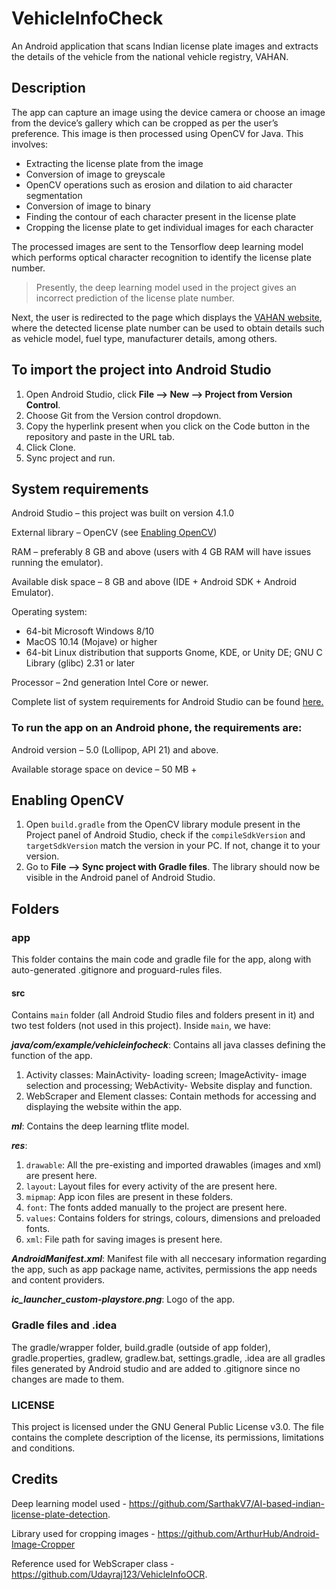 # VehicleInfoCheck
An Android application that scans Indian license plate images and extracts the details of the vehicle from the national vehicle registry, VAHAN.

## Description
The app can capture an image using the device camera or choose an image from the device’s gallery which can be cropped as per the user’s preference.
This image is then processed using OpenCV for Java. This involves:
*	Extracting the license plate from the image
*	Conversion of image to greyscale
*	OpenCV operations such as erosion and dilation to aid character segmentation 
*	Conversion of image to binary 
*	Finding the contour of each character present in the license plate
*	Cropping the license plate to get individual images for each character

The processed images are sent to the Tensorflow deep learning model which performs optical character recognition to identify the license plate number.
> Presently, the deep learning model used in the project gives an incorrect prediction of the license plate number.

Next, the user is redirected to the page which displays the [VAHAN website](https://vahan.nic.in/nrservices/faces/user/login.xhtml), where the detected license plate number can be used to obtain details such as vehicle model, fuel type, manufacturer details, among others.
## To import the project into Android Studio 
1.	Open Android Studio, click **File --> New --> Project from Version Control**.
2.	Choose Git from the Version control dropdown.
3.	Copy the hyperlink present when you click on the Code button in the repository and paste in the URL tab.
4.	Click Clone.
5.	Sync project and run.
## System requirements
Android Studio – this project was built on version 4.1.0

External library – OpenCV (see [Enabling OpenCV](https://github.com/Jyotsna-Shetty/VehicleInfoCheck#enabling-opencv))

RAM – preferably 8 GB and above (users with 4 GB RAM will have issues running the emulator).

Available disk space – 8 GB and above (IDE + Android SDK + Android Emulator).

Operating system:
*	64-bit Microsoft Windows 8/10
*	MacOS 10.14 (Mojave) or higher
* 64-bit Linux distribution that supports Gnome, KDE, or Unity DE; GNU C Library (glibc) 2.31 or later

Processor – 2nd generation Intel Core or newer.

Complete list of system requirements for Android Studio can be found [here.](https://developer.android.com/studio)
### To run the app on an Android phone, the requirements are:
Android version – 5.0 (Lollipop, API 21) and above.

Available storage space on device – 50 MB +
## Enabling OpenCV
1. Open `build.gradle` from the OpenCV library module present in the Project panel of Android Studio, check if the `compileSdkVersion` and `targetSdkVersion` match the version in your PC. If not, change it to your version.
2. Go to **File --> Sync project with Gradle files**. The library should now be visible in the Android panel of Android Studio. 
## Folders
### app
This folder contains the main code and gradle file for the app, along with auto-generated .gitignore and proguard-rules files.

#### src
Contains `main` folder (all Android Studio files and folders present in it) and two test folders (not used in this project). Inside `main`, we have:

***java/com/example/vehicleinfocheck***: Contains all java classes defining the function of the app.
1. Activity classes: MainActivity- loading screen; ImageActivity- image selection and processing; WebActivity- Website display and function.
2. WebScraper and Element classes: Contain methods for accessing and displaying the website within the app. 

***ml***: Contains the deep learning tflite model.

***res***: 
1. `drawable`: All the pre-existing and imported drawables (images and xml) are present here.
2. `layout`: Layout files for every activity of the are present here.
3. `mipmap`: App icon files are present in these folders.
4. `font`: The fonts added manually to the project are present here.
5. `values`: Contains folders for strings, colours, dimensions and preloaded fonts.
6. `xml`: File path for saving images is present here.

***AndroidManifest.xml***: Manifest file with all neccesary information regarding the app, such as app package name, activites, permissions the app needs and content providers.

***ic_launcher_custom-playstore.png***: Logo of the app.

### Gradle files and .idea
The gradle/wrapper folder, build.gradle (outside of app folder), gradle.properties, gradlew, gradlew.bat, settings.gradle, .idea are all gradles files generated by Android studio and are added to .gitignore since no changes are made to them.
### LICENSE
This project is licensed under the GNU General Public License v3.0. The file contains the complete description of the license, its permissions, limitations and  conditions.
## Credits
Deep learning model used - https://github.com/SarthakV7/AI-based-indian-license-plate-detection.

Library used for cropping images - https://github.com/ArthurHub/Android-Image-Cropper

Reference used for WebScraper class - https://github.com/Udayraj123/VehicleInfoOCR. 
